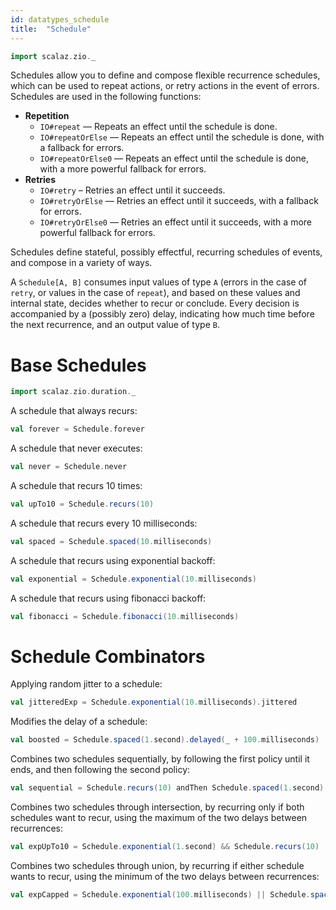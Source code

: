 ```yaml
---
id: datatypes_schedule
title:  "Schedule"
---
```


```scala mdoc:silent
import scalaz.zio._
```

Schedules allow you to define and compose flexible recurrence schedules, which can be used to repeat actions, or retry actions in the event of errors. Schedules are used in the following functions:

 * **Repetition**
   * `IO#repeat` — Repeats an effect until the schedule is done.
   * `IO#repeatOrElse` — Repeats an effect until the schedule is done, with a fallback for errors.
   * `IO#repeatOrElse0` — Repeats an effect until the schedule is done, with a more powerful fallback for errors.
 * **Retries**
   * `IO#retry` – Retries an effect until it succeeds.
   * `IO#retryOrElse` — Retries an effect until it succeeds, with a fallback for errors.
   * `IO#retryOrElse0` — Retries an effect until it succeeds, with a more powerful fallback for errors.

Schedules define stateful, possibly effectful, recurring schedules of events, and compose in a variety of ways.

A `Schedule[A, B]` consumes input values of type `A` (errors in the case of `retry`, or values in the case of `repeat`), and based on these values and internal state, decides whether to recur or conclude. Every decision is accompanied by a (possibly zero) delay, indicating how much time before the next recurrence, and an output value of type `B`.

# Base Schedules

```scala mdoc:invisible
import scalaz.zio.duration._
```

A schedule that always recurs:

```scala mdoc:silent
val forever = Schedule.forever
```

A schedule that never executes:

```scala mdoc:silent
val never = Schedule.never
```

A schedule that recurs 10 times:

```scala mdoc:silent
val upTo10 = Schedule.recurs(10)
```

A schedule that recurs every 10 milliseconds:

```scala mdoc:silent
val spaced = Schedule.spaced(10.milliseconds)
```

A schedule that recurs using exponential backoff:

```scala mdoc:silent
val exponential = Schedule.exponential(10.milliseconds)
```

A schedule that recurs using fibonacci backoff:

```scala mdoc:silent
val fibonacci = Schedule.fibonacci(10.milliseconds)
```

# Schedule Combinators

Applying random jitter to a schedule:

```scala mdoc:silent
val jitteredExp = Schedule.exponential(10.milliseconds).jittered
```

Modifies the delay of a schedule:

```scala mdoc:silent
val boosted = Schedule.spaced(1.second).delayed(_ + 100.milliseconds)
```

Combines two schedules sequentially, by following the first policy until it ends, and then following the second policy:

```scala mdoc:silent
val sequential = Schedule.recurs(10) andThen Schedule.spaced(1.second)
```

Combines two schedules through intersection, by recurring only if both schedules want to recur, using the maximum of the two delays between recurrences:

```scala mdoc:silent
val expUpTo10 = Schedule.exponential(1.second) && Schedule.recurs(10)
```

Combines two schedules through union, by recurring if either schedule wants to
recur, using the minimum of the two delays between recurrences:

```scala mdoc:silent
val expCapped = Schedule.exponential(100.milliseconds) || Schedule.spaced(1.second)
```
